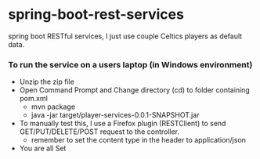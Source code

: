 # spring-boot-rest-services
spring boot RESTful services, I just use couple Celtics players as default data.

### To run the service on a users laptop (in Windows environment)
- Unzip the zip file
- Open Command Prompt and Change directory (cd) to folder containing pom.xml
   - mvn package
   - java -jar target/player-services-0.0.1-SNAPSHOT.jar
- To manually test this, I use a Firefox plugin (RESTClient) to send GET/PUT/DELETE/POST request to the controller.
   - remember to set the content type in the header to application/json
- You are all Set
